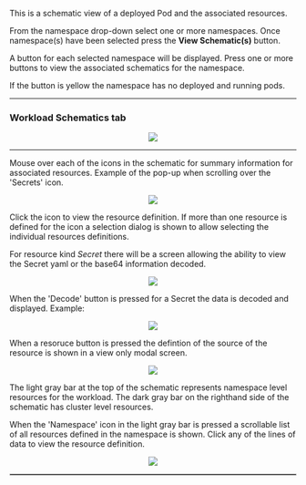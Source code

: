 

This is a schematic view of a deployed Pod and the associated resources.

From the namespace drop-down select one or more namespaces.  Once namespace(s) have been selected press the __View Schematic(s)__ button. 

A button for each selected namespace will be displayed.  Press one or more buttons to view the associated schematics for the namespace.  

If the button is yellow the namespace has no deployed and running pods.

---

### Workload Schematics tab

<p align="center">
  <img style="float: center;" src="https://raw.githubusercontent.com/k8svisual/vpk-docs/master/docs/images/tab_workloadschematics.png">
</p>

---

Mouse over each of the icons in the schematic for summary information for associated resources.  Example of the pop-up when scrolling over the 'Secrets' icon.

<p align="center">
  <img style="float: center;" src="https://raw.githubusercontent.com/k8svisual/vpk-docs/master/docs/images/tab_workloadschematics_rollover.png">
</p>


Click the icon to view the resource definition.  If more than one resource is defined for the icon a selection dialog is shown to allow selecting the individual resources definitions.

For resource kind _Secret_ there will be a screen allowing the ability to view the Secret yaml or the base64 information decoded.

<p align="center">
  <img style="float: center;" src="https://raw.githubusercontent.com/k8svisual/vpk-docs/master/docs/images/tab_workloadschematics_resources.png">
</p>

When the 'Decode' button is pressed for a Secret the data is decoded and displayed.  Example:

<p align="center">
  <img style="float: center;" src="https://raw.githubusercontent.com/k8svisual/vpk-docs/master/docs/images/tab_workloadschematics_decode.png">
</p>


When a resoruce button is pressed the defintion of the source of the resource is shown in a view only modal screen.
<p align="center">
  <img style="float: center;" src="https://raw.githubusercontent.com/k8svisual/vpk-docs/master/docs/images/tab_workloadschematics_source.png">
</p>


The light gray bar at the top of the schematic represents namespace level resources for the workload.  The dark gray bar on the righthand side of the schematic has cluster level resources.

When the 'Namespace' icon in the light gray bar is pressed a scrollable list of all resources defined in the 
namespace is shown.  Click any of the lines of data to view the resource definition.

<p align="center">
  <img style="float: center;" src="https://raw.githubusercontent.com/k8svisual/vpk-docs/master/docs/images/tab_workloadschematics_namespace.png">
</p>

<hr style="border:1px solid #aaaaaa">
